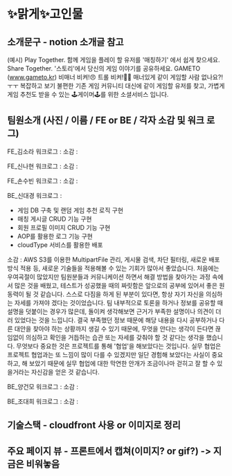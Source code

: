 # ✨맑게✨고인물

## 소개문구 - notion 소개글 참고
(예시)
Play Together.
함께 게임을 플레이 할 유저를 '매칭하기' 에서 쉽게 찾으세요.
Share Together.
'스토리'에서 당신의 게임 이야기를 공유하세요.
GAMETO (www.gameto.kr)
비매너 비켜!😠 트롤 비켜!👊🏻 매너있게 같이 게임할 사람 없나요?!ㅜㅜ
복잡하고 보기 불편한 기존 게임 커뮤니티 대신에 같이 게임할 유저를 찾고,
가볍게 게임 추천도 받을 수 있는 🕹️게이머🕹️를 위한 소셜서비스 입니다.

## 팀원소개 (사진 / 이름 / FE or BE / 각자 소감 및 워크 로그)

FE_김소라
워크로그 : 
소감 : 

FE_신나현
워크로그 : 
소감 : 

FE_손수빈
워크로그 : 
소감 : 

BE_신대경
워크로그 : 
- 게임 DB 구축 및 랜덤 게임 추천 로직 구현
- 매칭 게시글 CRUD 기능 구현
- 회원 프로필 이미지 CRUD 기능 구현
- AOP를 활용한 로그 기능 구현
- cloudType 서비스를 활용한 배포

소감 :  AWS S3를 이용한 MultipartFile 관리, 게시물 검색, 차단 필터링, 새로운 배포 방식 적용 등, 새로운 기술들을 적용해볼 수 있는 기회가 많아서 좋았습니다. 처음에는 우여곡절이 많았지만 팀원분들과 커뮤니케이션 하면서 해결 방법을 찾아가는 과정 속에서 많은 것을 배웠고, 테스트가 성공했을 때의 짜릿함은 앞으로의 공부에 있어서 좋은 원동력이 될 것 같습니다.
 스스로 다짐을 하게 된 부분이 있다면, 항상 자기 자신을 의심하는 자세를 가져야 겠다는 것이었습니다. 팀 내부적으로 토론을 하거나 정보를 공유할 때 설명을 덧붙이는 경우가 많은데, 돌이켜 생각해보면 근거가 부족한 설명이나 의견이 더러 있었다는 것을 느낍니다. 결국 부족했던 정보 때문에 해당 내용을 다시 공부하거나 다른 대안을 찾아야 하는 상황까지 생길 수 있기 때문에, 무엇을 안다는 생각이 든다면 끊임없이 의심하고 확인을 거듭하는 습관 또는 자세를 갖춰야 할 것 같다는 생각을 했습니다.
 무엇보다 중요한 것은 프로젝트를 통해 '협업'을 해보았다는 것입니다. 실무 협업은 프로젝트 협업과는 또 느낌이 많이 다를 수 있겠지만 일단 경험해 보았다는 사실이 중요하고, 해 보았기 때문에 실무 협업에 대한 막연한 안개가 조금이나마 걷히고 잘 할 수 있을거라는 자신감을 얻은 것 같습니다.

BE_양건모
워크로그 : 
소감 : 

BE_조대희
워크로그 : 
소감 : 

## 기술스택 - cloudfront 사용 or 이미지로 정리

## 주요 페이지 뷰 - 프론트에서 캡쳐(이미지? or gif?) -> 지금은 비워놓음
